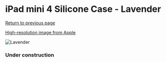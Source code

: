 # iPad mini 4 Silicone Case - Lavender

[Return to previous page](/ipad_mini4)

[High-resolution image from Apple](https://store.storeimages.cdn-apple.com/8756/as-images.apple.com/is/MLD62?wid=4500&hei=4500&fmt=png)

<div style="width: 384px"><img src="/everyphone/MLD62.png" alt="Lavender"></div>

### Under construction
